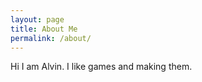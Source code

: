 ```yaml
---
layout: page
title: About Me
permalink: /about/
---
```


Hi I am Alvin. I like games and making them.